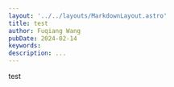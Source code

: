 ```yaml
---
layout: '../../layouts/MarkdownLayout.astro'
title: test
author: Fuqiang Wang
pubDate: 2024-02-14
keywords: 
description: ...
---
```


test